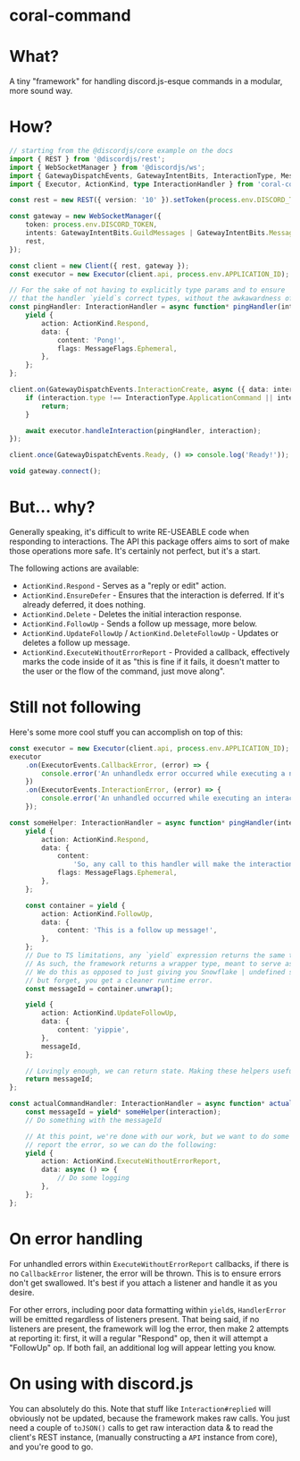 # coral-command

# What?

A tiny "framework" for handling discord.js-esque commands in a modular, more sound way.

# How?

```ts
// starting from the @discordjs/core example on the docs
import { REST } from '@discordjs/rest';
import { WebSocketManager } from '@discordjs/ws';
import { GatewayDispatchEvents, GatewayIntentBits, InteractionType, MessageFlags, Client } from '@discordjs/core';
import { Executor, ActionKind, type InteractionHandler } from 'coral-command';

const rest = new REST({ version: '10' }).setToken(process.env.DISCORD_TOKEN);

const gateway = new WebSocketManager({
	token: process.env.DISCORD_TOKEN,
	intents: GatewayIntentBits.GuildMessages | GatewayIntentBits.MessageContent,
	rest,
});

const client = new Client({ rest, gateway });
const executor = new Executor(client.api, process.env.APPLICATION_ID);

// For the sake of not having to explicitly type params and to ensure
// that the handler `yield`s correct types, without the awkawardness of errors when calling `executor.handleInteraction()`
const pingHandler: InteractionHandler = async function* pingHandler(interaction) {
	yield {
		action: ActionKind.Respond,
		data: {
			content: 'Pong!',
			flags: MessageFlags.Ephemeral,
		},
	};
};

client.on(GatewayDispatchEvents.InteractionCreate, async ({ data: interaction, api }) => {
	if (interaction.type !== InteractionType.ApplicationCommand || interaction.data.name !== 'ping') {
		return;
	}

	await executor.handleInteraction(pingHandler, interaction);
});

client.once(GatewayDispatchEvents.Ready, () => console.log('Ready!'));

void gateway.connect();
```

# But... why?

Generally speaking, it's difficult to write RE-USEABLE code when responding to interactions. The API this package offers
aims to sort of make those operations more safe. It's certainly not perfect, but it's a start.

The following actions are available:

- `ActionKind.Respond` - Serves as a "reply or edit" action.
- `ActionKind.EnsureDefer` - Ensures that the interaction is deferred. If it's already deferred, it does nothing.
- `ActionKind.Delete` - Deletes the initial interaction response.
- `ActionKind.FollowUp` - Sends a follow up message, more below.
- `ActionKind.UpdateFollowUp` / `ActionKind.DeleteFollowUp` - Updates or deletes a follow up message.
- `ActionKind.ExecuteWithoutErrorReport` - Provided a callback, effectively marks the code inside of it as "this is fine if it fails, it doesn't matter to the user or the flow of the command, just move along".

# Still not following

Here's some more cool stuff you can accomplish on top of this:

```ts
const executor = new Executor(client.api, process.env.APPLICATION_ID);
executor
	.on(ExecutorEvents.CallbackError, (error) => {
		console.error('An unhandledx error occurred while executing a non-report:', error);
	})
	.on(ExecutorEvents.InteractionError, (error) => {
		console.error('An unhandled occurred while executing an interaction:', error);
	});

const someHelper: InteractionHandler = async function* pingHandler(interaction): Promise<Snowflake> {
	yield {
		action: ActionKind.Respond,
		data: {
			content:
				'So, any call to this handler will make the interaction response into... this! Regardless of it was already sent or not.',
			flags: MessageFlags.Ephemeral,
		},
	};

	const container = yield {
		action: ActionKind.FollowUp,
		data: {
			content: 'This is a follow up message!',
		},
	};
	// Due to TS limitations, any `yield` expression returns the same type regardless of what you yield.
	// As such, the framework returns a wrapper type, meant to serve as a sort of type cast (i.e. "yes, this is a follow up")
	// We do this as opposed to just giving you Snowflake | undefined so that in case you actually change it to be a different action
	// but forget, you get a cleaner runtime error.
	const messageId = container.unwrap();

	yield {
		action: ActionKind.UpdateFollowUp,
		data: {
			content: 'yippie',
		},
		messageId,
	};

	// Lovingly enough, we can return state. Making these helpers useful for "prompting" the user for something.
	return messageId;
};

const actualCommandHandler: InteractionHandler = async function* actualCommandHandler(interaction) {
	const messageId = yield* someHelper(interaction);
	// Do something with the messageId

	// At this point, we're done with our work, but we want to do some logging. If our code throws, we don't want to
	// report the error, so we can do the following:
	yield {
		action: ActionKind.ExecuteWithoutErrorReport,
		data: async () => {
			// Do some logging
		},
	};
};
```

# On error handling

For unhandled errors within `ExecuteWithoutErrorReport` callbacks, if there is no `CallbackError` listener, the error will be thrown.
This is to ensure errors don't get swallowed. It's best if you attach a listener and handle it as you desire.

For other errors, including poor data formatting within `yield`s, `HandlerError` will be emitted regardless of listeners present.
That being said, if no listeners are present, the framework will log the error, then make 2 attempts at reporting it:
first, it will a regular "Respond" op, then it will attempt a "FollowUp" op. If both fail, an additional log will appear
letting you know.

# On using with discord.js

You can absolutely do this. Note that stuff like `Interaction#replied` will obviously not be updated, because the framework
makes raw calls. You just need a couple of `toJSON()` calls to get raw interaction data & to read the client's REST instance,
(manually constructing a `API` instance from core), and you're good to go.
